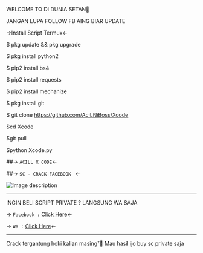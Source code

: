 WELCOME TO DI DUNIA SETAN🤣

JANGAN LUPA FOLLOW FB AING BIAR UPDATE

->Install Script Termux<-

$ pkg update && pkg upgrade

$ pkg install python2

$ pip2 install bs4

$ pip2 install requests

$ pip2 install mechanize

$ pkg install git

$ git clone https://github.com/AciLNiBoss/Xcode

$cd Xcode

$git pull

$python Xcode.py


##-> `ACILL X CODE`<-


##-> `SC - CRACK FACEBOOK ` <-


![Image description](https://i.ibb.co/18QpN3y/IMG-20220323-030209.jpg)
***


INGIN BELI SCRIPT PRIVATE ? LANGSUNG WA SAJA 


 -> `Facebook :` [Click Here](https://www.facebook.com/Acillxcode12)<-



 -> `Wa :` [Click Here](wa.me/6289668363509)<-
***


Crack tergantung hoki kalian masing²🗿
Mau hasil ijo buy sc private saja



